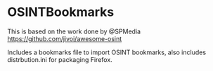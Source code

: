 # OSINTBookmarks

This is based on the work done by @SPMedia https://github.com/jivoi/awesome-osint

Includes a bookmarks file to import OSINT bookmarks, also includes distrbution.ini for packaging Firefox.
